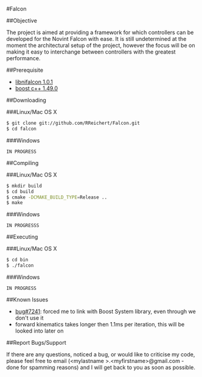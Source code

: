#Falcon  

##Objective

The project is aimed at providing a framework for which controllers can be developed for the Novint Falcon with ease. It is still undetermined at the moment the architectural setup of the project, however the focus will be on making it easy to interchange between controllers with the greatest performance.

##Prerequisite

+ [libnifalcon 1.0.1](http://qdot.github.io/libnifalcon/downloads.html)
+ [boost c++ 1.49.0](http://sourceforge.net/projects/boost/files/boost/1.49.0/)

##Downloading

###Linux/Mac OS X

``` sh
$ git clone git://github.com/RReichert/Falcon.git
$ cd falcon
```

###Windows

```
IN PROGRESS
```

##Compiling

###Linux/Mac OS X

``` sh
$ mkdir build
$ cd build
$ cmake -DCMAKE_BUILD_TYPE=Release ..
$ make
```

###Windows

```
IN PROGRESSS
```

##Executing

###Linux/Mac OS X

``` sh
$ cd bin
$ ./falcon
```

###Windows

```
IN PROGRESS
```

##Known Issues

+ [bug#7241](https://svn.boost.org/trac/boost/ticket/7241): forced me to link with Boost System library, even through we don't use it
+ forward kinematics takes longer then 1.1ms per iteration, this will be looked into later on

##Report Bugs/Support

If there are any questions, noticed a bug, or would like to criticise my code, please feel free to email (&lt;mylastname &gt;.&lt;myfirstname&gt;@gmail.com - done for spamming reasons) and I will get back to you as soon as possible.
